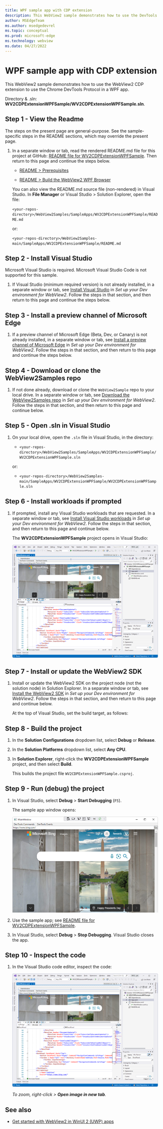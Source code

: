 ```yaml
---
title: WPF sample app with CDP extension
description: This WebView2 sample demonstrates how to use the DevTools Protocol in a WPF app by using the WebView2 CDP extension.
author: MSEdgeTeam
ms.author: msedgedevrel
ms.topic: conceptual
ms.prod: microsoft-edge
ms.technology: webview
ms.date: 04/27/2022
---
```

# WPF sample app with CDP extension

This WebView2 sample demonstrates how to use the WebView2 CDP extension to use the Chrome DevTools Protocol in a WPF app.

Directory &amp; .sln: **WV2CDPExtensionWPFSample/WV2CDPExtensionWPFSample.sln**.


<!-- ====================================================================== -->
## Step 1 - View the Readme

The steps on the present page are general-purpose.  See the sample-specific steps in the README sections, which may override the present page.

1. In a separate window or tab, read the rendered README.md file for this project at GitHub: [README file for WV2CDPExtensionWPFSample](https://github.com/MicrosoftEdge/WebView2Samples/tree/main/SampleApps/WV2CDPExtensionWPFSample#readme).  Then return to this page and continue the steps below.

   * [README > Prerequisites](https://github.com/MicrosoftEdge/WebView2Samples/tree/main/SampleApps/WV2CDPExtensionWPFSample#prerequisites)

   * [README > Build the WebView2 WPF Browser](https://github.com/MicrosoftEdge/WebView2Samples/tree/main/SampleApps/WV2CDPExtensionWPFSample#build-the-webview2-wpf-browser)

   You can also view the README.md source file (non-rendered) in Visual Studio.  In **File Manager** or Visual Studio > Solution Explorer, open the file:<!-- todo: is there a .md preview capability locally? -->

   `<your-repos-directory>/WebView2Samples/SampleApps/WV2CDPExtensionWPFSample/README.md`

   or:

   `<your-repos-directory>/WebView2Samples-main/SampleApps/WV2CDPExtensionWPFSample/README.md`


<!-- ====================================================================== -->
## Step 2 - Install Visual Studio

Microsoft Visual Studio is required.  Microsoft Visual Studio Code is not supported for this sample.

1. If Visual Studio (minimum required version) is not already installed, in a separate window or tab, see [Install Visual Studio](../how-to/machine-setup.md#install-visual-studio) in _Set up your Dev environment for WebView2_.  Follow the steps in that section, and then return to this page and continue the steps below.


<!-- ====================================================================== -->
## Step 3 - Install a preview channel of Microsoft Edge

1.  If a preview channel of Microsoft Edge (Beta, Dev, or Canary) is not already installed, in a separate window or tab, see [Install a preview channel of Microsoft Edge](../how-to/machine-setup.md#install-a-preview-channel-of-microsoft-edge) in _Set up your Dev environment for WebView2_.  Follow the steps in that section, and then return to this page and continue the steps below.


<!-- ====================================================================== -->
## Step 4 - Download or clone the WebView2Samples repo

1. If not done already, download or clone the `WebView2Sample` repo to your local drive.  In a separate window or tab, see [Download the WebView2Samples repo](../how-to/machine-setup.md#download-the-webview2samples-repo) in _Set up your Dev environment for WebView2_.  Follow the steps in that section, and then return to this page and continue below.


<!-- ====================================================================== -->
## Step 5 - Open .sln in Visual Studio

1. On your local drive, open the `.sln` file in Visual Studio, in the directory:

   *  `<your-repos-directory>/WebView2Samples/SampleApps/WV2CDPExtensionWPFSample/WV2CDPExtensionWPFSample.sln`

   or:

   *  `<your-repos-directory>/WebView2Samples-main/SampleApps/WV2CDPExtensionWPFSample/WV2CDPExtensionWPFSample.sln`


<!-- ====================================================================== -->
## Step 6 - Install workloads if prompted

1. If prompted, install any Visual Studio workloads that are requested.  In a separate window or tab, see [Install Visual Studio workloads](../how-to/machine-setup.md#install-visual-studio-workloads) in _Set up your Dev environment for WebView2_.  Follow the steps in that section, and then return to this page and continue below.

   The **WV2CDPExtensionWPFSample** project opens in Visual Studio:

   ![The WV2CDPExtensionWPFSample sample opened in Visual Studio in Solution Explorer.](media/wv2cdpextensionwpfsample-opened.png)


<!-- ====================================================================== -->
## Step 7 - Install or update the WebView2 SDK

1. Install or update the WebView2 SDK on the project node (not the solution node) in Solution Explorer.  In a separate window or tab, see [Install the WebView2 SDK](../how-to/machine-setup.md#install-the-webview2-sdk) in _Set up your Dev environment for WebView2_.  Follow the steps in that section, and then return to this page and continue below.

   At the top of Visual Studio, set the build target, as follows:


<!-- ====================================================================== -->
## Step 8 - Build the project

1. In the **Solution Configurations** dropdown list, select **Debug** or **Release**.

1. In the **Solution Platforms** dropdown list, select **Any CPU**.

1. In **Solution Explorer**, right-click the **WV2CDPExtensionWPFSample** project, and then select **Build**.

   This builds the project file `WV2CDPExtensionWPFSample.csproj`.<!--readme is missing "WPF" there, vs dir listing-->


<!-- ====================================================================== -->
## Step 9 - Run (debug) the project

1. In Visual Studio, select **Debug** > **Start Debugging** (`F5`).

   The sample app window opens:

   ![The WV2CDPExtensionWPFSample sample app.](media/wv2cdpextensionwpfsample-app-running.png)

1. Use the sample app; see [README file for WV2CDPExtensionWPFSample](https://github.com/MicrosoftEdge/WebView2Samples/tree/main/SampleApps/WV2CDPExtensionWPFSample#readme).

1. In Visual Studio, select **Debug** > **Stop Debugging**.  Visual Studio closes the app.


<!-- ====================================================================== -->
## Step 10 - Inspect the code

1. In the Visual Studio code editor, inspect the code:

   ![WV2CDPExtensionWPFSample project's code in Visual Studio.](media/wv2cdpextensionwpfsample-code.png)

   _To zoom, right-click > **Open image in new tab**._


<!-- ====================================================================== -->
## See also

* [Get started with WebView2 in WinUI 2 (UWP) apps](../get-started/winui2.md)
